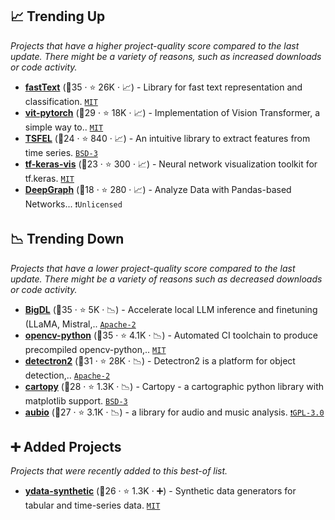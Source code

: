 ## 📈 Trending Up

_Projects that have a higher project-quality score compared to the last update. There might be a variety of reasons, such as increased downloads or code activity._

- <b><a href="https://github.com/facebookresearch/fastText">fastText</a></b> (🥈35 ·  ⭐ 26K · 📈) - Library for fast text representation and classification. <code><a href="http://bit.ly/34MBwT8">MIT</a></code>
- <b><a href="https://github.com/lucidrains/vit-pytorch">vit-pytorch</a></b> (🥉29 ·  ⭐ 18K · 📈) - Implementation of Vision Transformer, a simple way to.. <code><a href="http://bit.ly/34MBwT8">MIT</a></code> <code><img src="https://git.io/JLy1Q" style="display:inline;" width="13" height="13"></code>
- <b><a href="https://github.com/fraunhoferportugal/tsfel">TSFEL</a></b> (🥉24 ·  ⭐ 840 · 📈) - An intuitive library to extract features from time series. <code><a href="http://bit.ly/3aKzpTv">BSD-3</a></code>
- <b><a href="https://github.com/keisen/tf-keras-vis">tf-keras-vis</a></b> (🥉23 ·  ⭐ 300 · 📈) - Neural network visualization toolkit for tf.keras. <code><a href="http://bit.ly/34MBwT8">MIT</a></code> <code><img src="https://git.io/JLy1A" style="display:inline;" width="13" height="13"></code>
- <b><a href="https://github.com/deepgraph/deepgraph">DeepGraph</a></b> (🥉18 ·  ⭐ 280 · 📈) - Analyze Data with Pandas-based Networks... <code>❗Unlicensed</code> <code><img src="https://git.io/JLy1S" style="display:inline;" width="13" height="13"></code>

## 📉 Trending Down

_Projects that have a lower project-quality score compared to the last update. There might be a variety of reasons such as decreased downloads or code activity._

- <b><a href="https://github.com/intel-analytics/ipex-llm">BigDL</a></b> (🥈35 ·  ⭐ 5K · 📉) - Accelerate local LLM inference and finetuning (LLaMA, Mistral,.. <code><a href="http://bit.ly/3nYMfla">Apache-2</a></code>
- <b><a href="https://github.com/opencv/opencv-python">opencv-python</a></b> (🥈35 ·  ⭐ 4.1K · 📉) - Automated CI toolchain to produce precompiled opencv-python,.. <code><a href="http://bit.ly/34MBwT8">MIT</a></code>
- <b><a href="https://github.com/facebookresearch/detectron2">detectron2</a></b> (🥈31 ·  ⭐ 28K · 📉) - Detectron2 is a platform for object detection,.. <code><a href="http://bit.ly/3nYMfla">Apache-2</a></code> <code><img src="https://git.io/JLy1Q" style="display:inline;" width="13" height="13"></code>
- <b><a href="https://github.com/SciTools/cartopy">cartopy</a></b> (🥉28 ·  ⭐ 1.3K · 📉) - Cartopy - a cartographic python library with matplotlib support. <code><a href="http://bit.ly/3aKzpTv">BSD-3</a></code>
- <b><a href="https://github.com/aubio/aubio">aubio</a></b> (🥉27 ·  ⭐ 3.1K · 📉) - a library for audio and music analysis. <code><a href="http://bit.ly/2M0xdwT">❗️GPL-3.0</a></code>

## ➕ Added Projects

_Projects that were recently added to this best-of list._

- <b><a href="https://github.com/ydataai/ydata-synthetic">ydata-synthetic</a></b> (🥈26 ·  ⭐ 1.3K · ➕) - Synthetic data generators for tabular and time-series data. <code><a href="http://bit.ly/34MBwT8">MIT</a></code>

